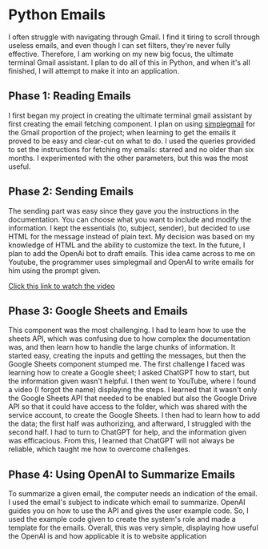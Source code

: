 # Python Emails
I often struggle with navigating through Gmail. I find it tiring to scroll through useless emails, and even though I can set filters, they're never fully effective. Therefore, I am working on my new big focus, the ultimate terminal Gmail assistant. I plan to do all of this in Python, and when it's all finished, I will attempt to make it into an application.

## Phase 1: Reading Emails
I first began my project in creating the ultimate terminal gmail assistant by first creating the email fetching component. I plan on using [simplegmail](https://github.com/jeremyephron/simplegmail/blob/master/simplegmail/query.py) for the Gmail proportion of the project; when learning to get the emails it proved to be easy and clear-cut on what to do. I used the queries provided to set the instructions for fetching my emails: starred and no older than six months. I experimented with the other parameters, but this was the most useful. 

## Phase 2: Sending Emails 
The sending part was easy since they gave you the instructions in the documentation. You can choose what you want to include and modify the information. I kept the essentials (to, subject, sender), but decided to use HTML for the message instead of plain text. My decision was based on my knowledge of HTML and the ability to customize the text. In the future, I plan to add the OpenAi bot to draft emails. This idea came across to me on Youtube, the programmer uses simplegmail and OpenAI to write emails for him using the prompt given. 

[Click this link to watch the video](https://www.youtube.com/watch?v=rT_SMx1elQ4&ab_channel=iansamir)

## Phase 3: Google Sheets and Emails
This component was the most challenging. I had to learn how to use the sheets API, which was confusing due to how complex the documentation was, and then learn how to handle the large chunks of information. It started easy, creating the inputs and getting the messages, but then the Google Sheets component stumped me. The first challenge I faced was learning how to create a Google sheet; I asked ChatGPT how to start, but the information given wasn't helpful. I then went to YouTube, where I found a video (I forgot the name) displaying the steps. I learned that it wasn't only the Google Sheets API that needed to be enabled but also the Google Drive API so that it could have access to the folder, which was shared with the service account, to create the Google Sheets. I then had to learn how to add the data; the first half was authorizing, and afterward, I struggled with the second half. I had to turn to ChatGPT for help, and the information given was efficacious. From this, I learned that ChatGPT will not always be reliable, which taught me how to overcome challenges.

## Phase 4: Using OpenAI to Summarize Emails
To summarize a given email, the computer needs an indication of the email. I used the email's subject to indicate which email to summarize. OpenAI guides you on how to use the API and gives the user example code. So, I used the example code given to create the system's role and made a template for the emails. Overall, this was very simple, displaying how useful the OpenAI is and how applicable it is to website application
